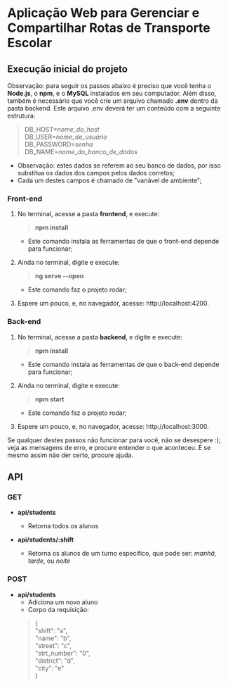 # Aplicação Web para Gerenciar e Compartilhar Rotas de Transporte Escolar

## Execução inicial do projeto

Observação: para seguir os passos abaixo é preciso que você tenha o **Node.js**, o **npm**, e o **MySQL** instalados em seu computador. Além disso, também é necessário que você crie um arquivo chamado **.env** dentro da pasta backend. Este arquivo .env deverá ter um conteúdo com a seguinte estrutura:
>   DB_HOST=*nome_do_host*  
    DB_USER=*nome_de_usuário*  
    DB_PASSWORD=*senha*  
    DB_NAME=*nome_do_banco_de_dados*  
- Observação: estes dados se referem ao seu banco de dados, por isso substitua os dados dos campos pelos dados corretos;
- Cada um destes campos é chamado de "variável de ambiente";

### Front-end

1. No terminal, acesse a pasta **frontend**, e execute:
    > **npm install**
    - Este comando instala as ferramentas de que o front-end depende para funcionar;

2. Ainda no terminal, digite e execute:
    > **ng serve --open**
    - Este comando faz o projeto rodar;

2. Espere um pouco, e, no navegador, acesse: http://localhost:4200.


### Back-end

1. No terminal, acesse a pasta **backend**, e digite e execute:
    > **npm install**
    - Este comando instala as ferramentas de que o back-end depende para funcionar;

2. Ainda no terminal, digite e execute:
    > **npm start**
    - Este comando faz o projeto rodar; 

3. Espere um pouco, e, no navegador, acesse: http://localhost:3000.



Se qualquer destes passos não funcionar para você, não se desespere :); veja as mensagens de erro, e procure entender o que aconteceu. E se mesmo assim não der certo, procure ajuda.


## API

### GET

- **api/students**
    - Retorna todos os alunos

- **api/students/:shift**
    - Retorna os alunos de um turno específico, que pode ser: *manhã*, *tarde*, ou *noite*

### POST

- **api/students**
    - Adiciona um novo aluno
    - Corpo da requisição:
    > {  
        "shift": "a",  
        "name": "b",  
        "street": "c",  
        "strt_number": "0",  
        "district": "d",  
        "city": "e"  
      }
